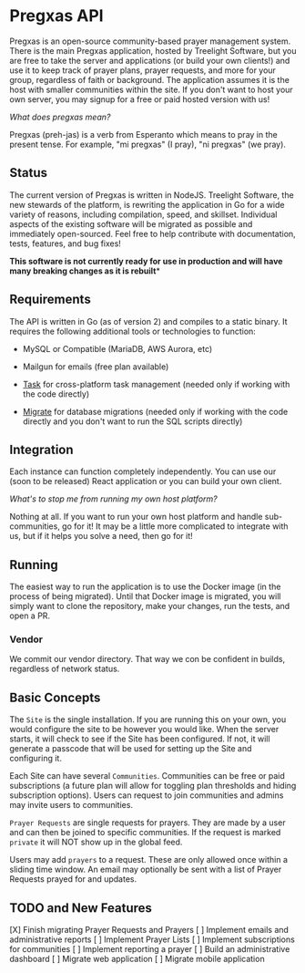 # Pregxas API

Pregxas is an open-source community-based prayer management system. There is the main Pregxas application, hosted by Treelight Software, but you are free to take the server and applications (or build your own clients!) and use it to keep track of prayer plans, prayer requests, and more for your group, regardless of faith or background. The application assumes it is the host with smaller communities within the site. If you don't want to host your own server, you may signup for a free or paid hosted version with us!

*What does pregxas mean?*

Pregxas (preh-jas) is a verb from Esperanto which means to pray in the present tense. For example, "mi pregxas" (I pray), "ni pregxas" (we pray).

## Status

The current version of Pregxas is written in NodeJS. Treelight Software, the new stewards of the platform, is rewriting the application in Go for a wide variety of reasons, including compilation, speed, and skillset. Individual aspects of the existing software will be migrated as possible and immediately open-sourced. Feel free to help contribute with documentation, tests, features, and bug fixes!

**This software is not currently ready for use in production and will have many breaking changes as it is rebuilt***

## Requirements

The API is written in Go (as of version 2) and compiles to a static binary. It requires the following additional tools or technologies to function:

- MySQL or Compatible (MariaDB, AWS Aurora, etc)

- Mailgun for emails (free plan available)

- [Task](https://github.com/go-task/task) for cross-platform task management (needed only if working with the code directly)

- [Migrate](https://github.com/golang-migrate/migrate) for database migrations (needed only if working with the code directly and you don't want to run the SQL scripts directly)

## Integration

Each instance can function completely independently. You can use our (soon to be released) React application or you can build your own client.

*What's to stop me from running my own host platform?*

Nothing at all. If you want to run your own host platform and handle sub-communities, go for it! It may be a little more complicated to integrate with us, but if it helps you solve a need, then go for it!

## Running

The easiest way to run the application is to use the Docker image (in the process of being migrated). Until that Docker image is migrated, you will simply want to clone the repository, make your changes, run the tests, and open a PR.

### Vendor

We commit our vendor directory. That way we con be confident in builds, regardless of network status.

## Basic Concepts

The `Site` is the single installation. If you are running this on your own, you would configure the site to be however you would like. When the server starts, it will check to see if the Site has been configured. If not, it will generate a passcode that will be used for setting up the Site and configuring it.

Each Site can have several `Communities`. Communities can be free or paid subscriptions (a future plan will allow for toggling plan thresholds and hiding subscription options). Users can request to join communities and admins may invite users to communities.

`Prayer Requests` are single requests for prayers. They are made by a user and can then be joined to specific communities. If the request is marked `private` it will NOT show up in the global feed.

Users may add `prayers` to a request. These are only allowed once within a sliding time window. An email may optionally be sent with a list of Prayer Requests prayed for and updates.

## TODO and New Features

[X] Finish migrating Prayer Requests and Prayers
[ ] Implement emails and administrative reports
[ ] Implement Prayer Lists
[ ] Implement subscriptions for communities
[ ] Implement reporting a prayer
[ ] Build an administrative dashboard
[ ] Migrate web application
[ ] Migrate mobile application
